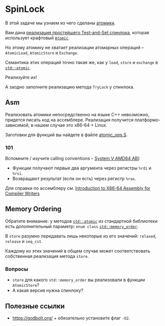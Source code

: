 # SpinLock

В этой задаче мы узнаем из чего сделаны [атомики](https://en.cppreference.com/w/cpp/atomic/atomic).

Вам дана [реализация простейшего Test-and-Set спинлока](spinlock.hpp), которая использует крафтовый [`Atomic`](atomic.hpp).

Но этому атомику не хватает реализации атомарных операций – `AtomicLoad`, `AtomicStore` и `Exchange`.

Семантика этих операций точно такая же, как у `load`, `store` и `exchange` в [`std::atomic`]((https://en.cppreference.com/w/cpp/atomic/atomic)).

Реализуйте их!

А заодно заполните реализацию метода `TryLock` у спинлока.

## Asm

Реализовать атомики непосредственно на языке C++ невозможно, придется писать код на ассемблере. Реализация получится платформо-зависимой, в нашем случае это x86-64 + Linux.

Заготовки для функций вы найдете в файле [atomic_ops.S](atomic_ops.S).

### 101

Вспомните / изучите calling conventions – [System V AMD64 ABI](https://en.wikipedia.org/wiki/X86_calling_conventions#System_V_AMD64_ABI):
- Функции получают первые два аргумента через регистры `%rdi` и `%rsi`.
- Возвращают результат (если он есть) через регистр `%rax`.

Для справки по ассемблеру см. [Introduction to X86-64 Assembly for Compiler Writers](https://web.archive.org/web/20160714182232/https://www3.nd.edu/~dthain/courses/cse40243/fall2015/intel-intro.html)

## Memory Ordering

Обратите внимание: у методов [`std::atomic`](https://en.cppreference.com/w/cpp/atomic/atomic) из стандартной библиотеки есть дополнительный параметр: `enum class` [`std::memory_order`](https://en.cppreference.com/w/cpp/atomic/memory_order).

В `store` разумно передавать лишь некоторые из его значений: `relaxed`, `release` и `seq_cst`.

Каждому из этих значений в общем случае может соответствовать собственная реализация метода `store`.

### Вопросы

- `store` для какого `std::memory_order` вы реализовали в функции `AtomicStore`?
- А какая версия нужна спинлоку?

## Полезные ссылки

- https://godbolt.org/ + обязательно установите флаг `-O2`.
